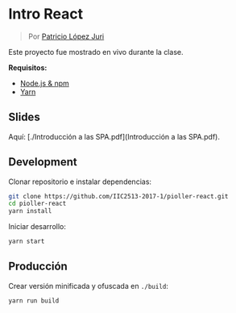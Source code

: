 # Intro React

> Por [Patricio López Juri](https://lopezjuri.com)

Este proyecto fue mostrado en vivo durante la clase.

**Requisitos:**
* [Node.js & npm](https://nodejs.org/en/)
* [Yarn](https://github.com/yarnpkg/yarn)

## Slides

Aquí: [./Introducción a las SPA.pdf](Introducción a las SPA.pdf).

## Development

Clonar repositorio e instalar dependencias:

```sh
git clone https://github.com/IIC2513-2017-1/pioller-react.git
cd pioller-react
yarn install
```

Iniciar desarrollo:

```sh
yarn start
```

## Producción

Crear versión minificada y ofuscada en `./build`:
```sh
yarn run build
```
